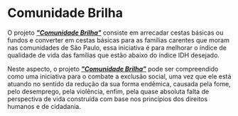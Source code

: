 # Comunidade Brilha

O projeto ***["Comunidade Brilha"](https://www.comunidadebrilha.com.br)*** consiste em arrecadar cestas básicas ou fundos e converter em cestas básicas para as famílias carentes que moram nas comunidades de São Paulo, essa iniciativa é para melhorar o índice de qualidade de vida das famílias que estão abaixo do índice IDH desejado. 

Neste aspecto, o projeto ***["Comunidade Brilha"](https://www.comunidadebrilha.com.br)*** pode ser compreendido como uma iniciativa para o combate a exclusão social, uma vez que ele está atuando no sentido da redução da sua forma endêmica, causada pela fome, pelo desemprego, pela violência, enfim, pela quase absoluta falta de perspectiva de vida construída com base nos princípios dos direitos humanos e de cidadania.
